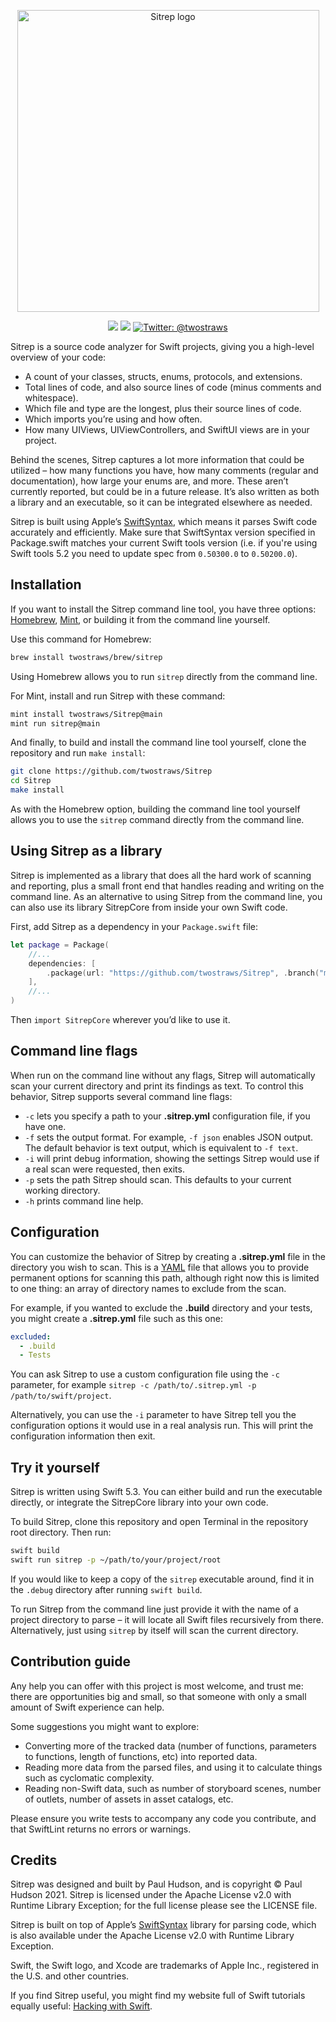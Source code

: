 <p align="center">
    <img src="https://www.hackingwithswift.com/files/sitrep/logo.png" alt="Sitrep logo" width="483" maxHeight="150" />
</p>

<p align="center">
    <img src="https://img.shields.io/badge/Swift-5.3-brightgreen.svg" />
    <img src="https://github.com/twostraws/Sitrep/workflows/Unittests/badge.svg"/>
    <a href="https://twitter.com/twostraws">
        <img src="https://img.shields.io/badge/Contact-@twostraws-lightgrey.svg?style=flat" alt="Twitter: @twostraws" />
    </a>
</p>

Sitrep is a source code analyzer for Swift projects, giving you a high-level overview of your code:

- A count of your classes, structs, enums, protocols, and extensions.
- Total lines of code, and also source lines of code (minus comments and whitespace).
- Which file and type are the longest, plus their source lines of code.
- Which imports you’re using and how often.
- How many UIViews, UIViewControllers, and SwiftUI views are in your project.

Behind the scenes, Sitrep captures a lot more information that could be utilized – how many functions you have, how many comments (regular and documentation), how large your enums are, and more. These aren’t currently reported, but could be in a future release. It’s also written as both a library and an executable, so it can be integrated elsewhere as needed.

Sitrep is built using Apple’s [SwiftSyntax](https://github.com/apple/swift-syntax), which means it parses Swift code accurately and efficiently. Make sure that SwiftSyntax version specified in Package.swift matches your current Swift tools version (i.e. if you're using Swift tools 5.2 you need to update spec from `0.50300.0` to `0.50200.0`).


## Installation

If you want to install the Sitrep command line tool, you have three options: [Homebrew](https://brew.sh), [Mint](https://github.com/yonaskolb/Mint), or building it from the command line yourself.

Use this command for Homebrew:

```bash
brew install twostraws/brew/sitrep
```

Using Homebrew allows you to run `sitrep` directly from the command line.

For Mint, install and run Sitrep with these command:

```bash
mint install twostraws/Sitrep@main
mint run sitrep@main
```

And finally, to build and install the command line tool yourself, clone the repository and run `make install`:

```bash
git clone https://github.com/twostraws/Sitrep
cd Sitrep
make install
```

As with the Homebrew option, building the command line tool yourself allows you to use the `sitrep` command directly from the command line.


## Using Sitrep as a library

Sitrep is implemented as a library that does all the hard work of scanning and reporting, plus a small front end that handles reading and writing on the command line. As an alternative to using Sitrep from the command line, you can also use its library SitrepCore from inside your own Swift code.

First, add Sitrep as a dependency in your `Package.swift` file:

```swift
let package = Package(
    //...
    dependencies: [
        .package(url: "https://github.com/twostraws/Sitrep", .branch("master"))
    ],
    //...
)
```

Then `import SitrepCore` wherever you’d like to use it.



## Command line flags

When run on the command line without any flags, Sitrep will automatically scan your current directory and print its findings as text. To control this behavior, Sitrep supports several command line flags:

- `-c` lets you specify a path to your **.sitrep.yml** configuration file, if you have one.
- `-f` sets the output format. For example, `-f json` enables JSON output. The default behavior is text output, which is equivalent to `-f text`.
- `-i` will print debug information, showing the settings Sitrep would use if a real scan were requested, then exits.
- `-p` sets the path Sitrep should scan. This defaults to your current working directory. 
- `-h` prints command line help.


## Configuration

You can customize the behavior of Sitrep by creating a **.sitrep.yml** file in the directory you wish to scan. This is a [YAML](https://en.wikipedia.org/wiki/YAML) file that allows you to provide permanent options for scanning this path, although right now this is limited to one thing: an array of directory names to exclude from the scan.

For example, if you wanted to exclude the **.build** directory and your tests, you might create a **.sitrep.yml** file such as this one:

```yaml
excluded:
  - .build
  - Tests
```

You can ask Sitrep to use a custom configuration file using the `-c` parameter, for example `sitrep -c /path/to/.sitrep.yml -p /path/to/swift/project`.

Alternatively, you can use the `-i` parameter to have Sitrep tell you the configuration options it would use in a real analysis run. This will print the configuration information then exit.


## Try it yourself

Sitrep is written using Swift 5.3. You can either build and run the executable directly, or integrate the SitrepCore library into your own code.

To build Sitrep, clone this repository and open Terminal in the repository root directory. Then run:

```bash
swift build
swift run sitrep -p ~/path/to/your/project/root
```

If you would like to keep a copy of the `sitrep` executable around, find it in the `.debug` directory after running `swift build`.

To run Sitrep from the command line just provide it with the name of a project directory to parse – it will locate all Swift files recursively from there. Alternatively, just using `sitrep` by itself will scan the current directory.


## Contribution guide

Any help you can offer with this project is most welcome, and trust me: there are opportunities big and small, so that someone with only a small amount of Swift experience can help.

Some suggestions you might want to explore:

- Converting more of the tracked data (number of functions, parameters to functions, length of functions, etc) into reported data.
- Reading more data from the parsed files, and using it to calculate things such as cyclomatic complexity.
- Reading non-Swift data, such as number of storyboard scenes, number of outlets, number of assets in asset catalogs, etc.

Please ensure you write tests to accompany any code you contribute, and that SwiftLint returns no errors or warnings.


## Credits

Sitrep was designed and built by Paul Hudson, and is copyright © Paul Hudson 2021. Sitrep is licensed under the Apache License v2.0 with Runtime Library Exception; for the full license please see the LICENSE file.

Sitrep is built on top of Apple’s [SwiftSyntax](https://github.com/apple/swift-syntax) library for parsing code, which is also available under the Apache License v2.0 with Runtime Library Exception.

Swift, the Swift logo, and Xcode are trademarks of Apple Inc., registered in the U.S. and other countries.

If you find Sitrep useful, you might find my website full of Swift tutorials equally useful: [Hacking with Swift](https://www.hackingwithswift.com).

